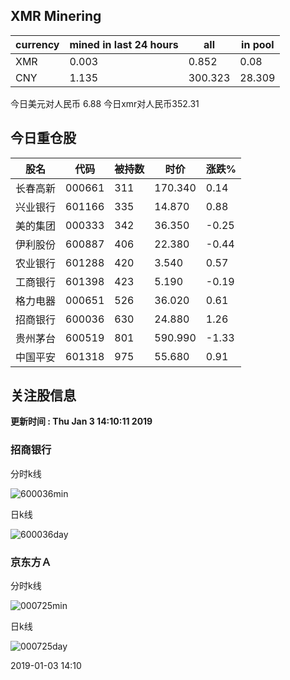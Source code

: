 ## XMR Minering

|currency|mined in last 24 hours|all|in pool|
|---|---|---|---|
|XMR|0.003|0.852|0.08|
|CNY|1.135|300.323|28.309|

今日美元对人民币 6.88	今日xmr对人民币352.31


## 今日重仓股 

|股名|代码|被持数|时价|涨跌%|
|---|---|---|---|---|
|长春高新|000661|311|170.340|0.14|
|兴业银行|601166|335|14.870|0.88|
|美的集团|000333|342|36.350|-0.25|
|伊利股份|600887|406|22.380|-0.44|
|农业银行|601288|420|3.540|0.57|
|工商银行|601398|423|5.190|-0.19|
|格力电器|000651|526|36.020|0.61|
|招商银行|600036|630|24.880|1.26|
|贵州茅台|600519|801|590.990|-1.33|
|中国平安|601318|975|55.680|0.91|

## 关注股信息
**更新时间 : Thu Jan  3 14:10:11 2019**
### 招商银行 
分时k线

![600036min](http://image.sinajs.cn/newchart/min/n/sh600036.gif)

日k线

![600036day](http://image.sinajs.cn/newchart/daily/n/sh600036.gif)

### 京东方Ａ 
分时k线

![000725min](http://image.sinajs.cn/newchart/min/n/sz000725.gif)

日k线

![000725day](http://image.sinajs.cn/newchart/daily/n/sz000725.gif)

2019-01-03 14:10